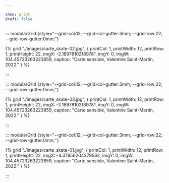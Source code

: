 ```yaml
---

show: print
draft: false
---
```


::: modularGrid {style="--grid-col:12; --grid-col-gutter:3mm; --grid-row:22; --grid-row-gutter:0mm;"}

{% grid "./images/carte_skate-02.jpg", {
printCol: 1,
printWidth: 12,
printRow: 1,
printHeight: 22,
imgX: -2.18978102189781,
imgY: 0,
imgW: 104.45723263223859,
caption: "Carte sensible, Valentine Saint-Martin, 2022."
} %}

:::

::: modularGrid {style="--grid-col:12; --grid-col-gutter:3mm; --grid-row:22; --grid-row-gutter:0mm;"}

{% grid "./images/carte_skate-03.jpg", {
printCol: 1,
printWidth: 12,
printRow: 1,
printHeight: 22,
imgX: -2.18978102189781,
imgY: 0,
imgW: 104.45723263223859,
caption: "Carte sensible, Valentine Saint-Martin, 2022."
} %}

:::

::: modularGrid {style="--grid-col:12; --grid-col-gutter:3mm; --grid-row:22; --grid-row-gutter:0mm;"}

{% grid "./images/carte_skate-01.jpg", {
printCol: 1,
printWidth: 12,
printRow: 1,
printHeight: 22,
imgX: -4.37956204379562,
imgY: 0,
imgW: 104.45723263223859,
caption: "Carte sensible, Valentine Saint-Martin, 2022."
} %}

:::